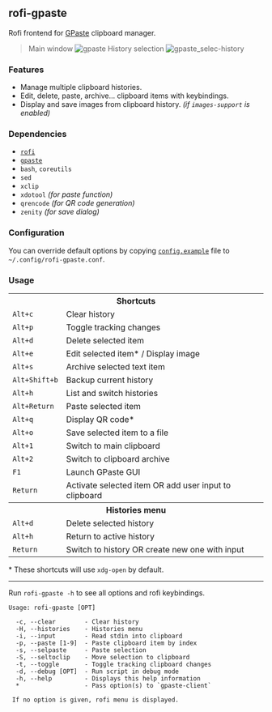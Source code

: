 ## rofi-gpaste

Rofi frontend for [GPaste](https://github.com/Keruspe/GPaste) clipboard manager.

> Main window
> ![gpaste](https://user-images.githubusercontent.com/32964025/206889800-07ca3ea9-46bf-4dee-aa03-a29a20b7c04a.png)
> History selection
> ![gpaste_selec-history](https://user-images.githubusercontent.com/32964025/206890041-5a5cf8d8-ac5d-48ba-93fe-466343b8fadd.png)

### Features
- Manage multiple clipboard histories.
- Edit, delete, paste, archive... clipboard items with keybindings.
- Display and save images from clipboard history. *(if `images-support` is enabled)*

### Dependencies
- [`rofi`](https://github.com/davatorium/rofi)
- [`gpaste`](https://github.com/Keruspe/GPaste)
- `bash`, `coreutils`
- `sed`
- `xclip`
- `xdotool` *(for paste function)*
- `qrencode` *(for QR code generation)*
- `zenity` *(for save dialog)*

### Configuration
You can override default options by copying [`config.example`](config.example) file to `~/.config/rofi-gpaste.conf`.

### Usage

<table>
<tbody>
<tr><th colspan="2"><strong> Shortcuts </strong></th></tr>
<tr><td> <code>Alt+c</code>       </td> <td> Clear history                                         </td></tr>
<tr><td> <code>Alt+p</code>       </td> <td> Toggle tracking changes                               </td></tr>
<tr><td> <code>Alt+d</code>       </td> <td> Delete selected item                                  </td></tr>
<tr><td> <code>Alt+e</code>       </td> <td> Edit selected item* / Display image                   </td></tr>
<tr><td> <code>Alt+s</code>       </td> <td> Archive selected text item                            </td></tr>
<tr><td> <code>Alt+Shift+b</code> </td> <td> Backup current history                                </td></tr>
<tr><td> <code>Alt+h</code>       </td> <td> List and switch histories                             </td></tr>
<tr><td> <code>Alt+Return</code>  </td> <td> Paste selected item                                   </td></tr>
<tr><td> <code>Alt+q</code>       </td> <td> Display QR code*                                      </td></tr>
<tr><td> <code>Alt+o</code>       </td> <td> Save selected item to a file                          </td></tr>
<tr><td> <code>Alt+1</code>       </td> <td> Switch to main clipboard                              </td></tr>
<tr><td> <code>Alt+2</code>       </td> <td> Switch to clipboard archive                           </td></tr>
<tr><td> <code>F1</code>          </td> <td> Launch GPaste GUI                                     </td></tr>
<tr><td> <code>Return</code>     </td> <td> Activate selected item OR add user input to clipboard  </td></tr>
<tr></tr>
<tr><th colspan="2"> Histories menu </th></tr>
<tr><td> <code>Alt+d</code>       </td> <td> Delete selected history                               </td></tr>
<tr><td> <code>Alt+h</code>       </td> <td> Return to active history                              </td></tr>
<tr><td> <code>Return</code>      </td> <td> Switch to history OR create new one with input        </td></tr>
</tbody>
</table>

\* These shortcuts will use `xdg-open` by default.

---

Run `rofi-gpaste -h` to see all options and rofi keybindings.
```
Usage: rofi-gpaste [OPT]

  -c, --clear        - Clear history
  -H, --histories    - Histories menu
  -i, --input        - Read stdin into clipboard
  -p, --paste [1-9]  - Paste clipboard item by index
  -s, --selpaste     - Paste selection
  -S, --seltoclip    - Move selection to clipboard
  -t, --toggle       - Toggle tracking clipboard changes
  -d, --debug [OPT]  - Run script in debug mode
  -h, --help         - Displays this help information
  *                  - Pass option(s) to `gpaste-client`

 If no option is given, rofi menu is displayed.
```

